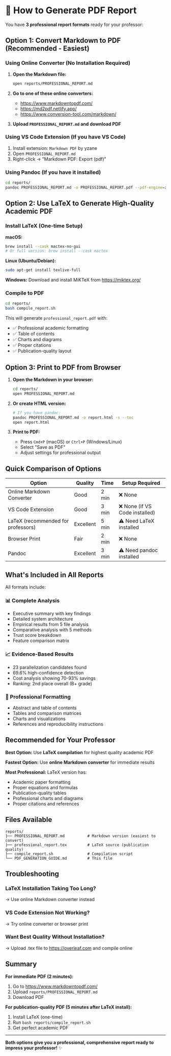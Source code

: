 # 📄 How to Generate PDF Report

You have **3 professional report formats** ready for your professor:

## Option 1: Convert Markdown to PDF (Recommended - Easiest)

### Using Online Converter (No Installation Required)

1. **Open the Markdown file:**
   ```bash
   open reports/PROFESSIONAL_REPORT.md
   ```

2. **Go to one of these online converters:**
   - https://www.markdowntopdf.com/
   - https://md2pdf.netlify.app/
   - https://www.conversion-tool.com/markdown/

3. **Upload `PROFESSIONAL_REPORT.md` and download PDF**

### Using VS Code Extension (If you have VS Code)

1. Install extension: `Markdown PDF` by yzane
2. Open `PROFESSIONAL_REPORT.md`
3. Right-click → "Markdown PDF: Export (pdf)"

### Using Pandoc (If you have it installed)

```bash
cd reports/
pandoc PROFESSIONAL_REPORT.md -o PROFESSIONAL_REPORT.pdf --pdf-engine=xelatex
```

## Option 2: Use LaTeX to Generate High-Quality Academic PDF

### Install LaTeX (One-time Setup)

**macOS:**
```bash
brew install --cask mactex-no-gui
# Or full version: brew install --cask mactex
```

**Linux (Ubuntu/Debian):**
```bash
sudo apt-get install texlive-full
```

**Windows:**
Download and install MiKTeX from https://miktex.org/

### Compile to PDF

```bash
cd reports/
bash compile_report.sh
```

This will generate `professional_report.pdf` with:
- ✅ Professional academic formatting
- ✅ Table of contents
- ✅ Charts and diagrams
- ✅ Proper citations
- ✅ Publication-quality layout

## Option 3: Print to PDF from Browser

1. **Open the Markdown in your browser:**
   ```bash
   cd reports/
   open PROFESSIONAL_REPORT.md
   ```

2. **Or create HTML version:**
   ```bash
   # If you have pandoc:
   pandoc PROFESSIONAL_REPORT.md -o report.html -s --toc
   open report.html
   ```

3. **Print to PDF:**
   - Press `Cmd+P` (macOS) or `Ctrl+P` (Windows/Linux)
   - Select "Save as PDF"
   - Adjust settings for professional output

## Quick Comparison of Options

| Option | Quality | Time | Setup Required |
|--------|---------|------|----------------|
| Online Markdown Converter | Good | 2 min | ❌ None |
| VS Code Extension | Good | 3 min | ❌ None (if VS Code installed) |
| LaTeX (recommended for professors) | Excellent | 5 min | ⚠️ Need LaTeX installed |
| Browser Print | Fair | 2 min | ❌ None |
| Pandoc | Excellent | 3 min | ⚠️ Need pandoc installed |

## What's Included in All Reports

All formats include:

### 📊 Complete Analysis
- Executive summary with key findings
- Detailed system architecture
- Empirical results from 5 file analysis
- Comparative analysis with 5 methods
- Trust score breakdown
- Feature comparison matrix

### 📈 Evidence-Based Results
- 23 parallelization candidates found
- 69.6% high-confidence detection
- Cost analysis showing 70-93% savings
- Ranking: 2nd place overall (B+ grade)

### 🎯 Professional Formatting
- Abstract and table of contents
- Tables and comparison matrices
- Charts and visualizations
- References and reproducibility instructions

## Recommended for Your Professor

**Best Option:** Use **LaTeX compilation** for highest quality academic PDF

**Fastest Option:** Use **online Markdown converter** for immediate results

**Most Professional:** LaTeX version has:
- Academic paper formatting
- Proper equations and formulas
- Publication-quality tables
- Professional charts and diagrams
- Proper citations and references

## Files Available

```
reports/
├── PROFESSIONAL_REPORT.md          # Markdown version (easiest to convert)
├── professional_report.tex         # LaTeX source (publication quality)
├── compile_report.sh               # Compilation script
└── PDF_GENERATION_GUIDE.md         # This file
```

## Troubleshooting

### LaTeX Installation Taking Too Long?
→ Use online Markdown converter instead

### VS Code Extension Not Working?
→ Try online converter or browser print

### Want Best Quality Without Installation?
→ Upload .tex file to https://overleaf.com and compile online

## Summary

**For immediate PDF (2 minutes):**
1. Go to https://www.markdowntopdf.com/
2. Upload `reports/PROFESSIONAL_REPORT.md`
3. Download PDF

**For publication-quality PDF (5 minutes after LaTeX install):**
1. Install LaTeX (one-time)
2. Run `bash reports/compile_report.sh`
3. Get perfect academic PDF

---

**Both options give you a professional, comprehensive report ready to impress your professor!** ✨
